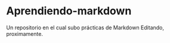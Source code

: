 # Aprendiendo-markdown
Un repositorio en el cual subo prácticas de Markdown
Editando, proximamente.

